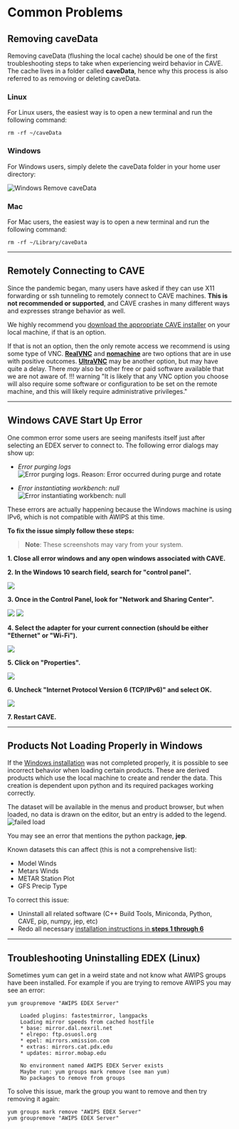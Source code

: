 # Common Problems

## Removing caveData

Removing caveData (flushing the local cache) should be one of the first troubleshooting steps to take when experiencing weird behavior in CAVE.  The cache lives in a folder called **caveData**, hence why this process is also referred to as removing or deleting caveData.

### Linux

For Linux users, the easiest way is to open a new terminal and run the following command:

    rm -rf ~/caveData 

### Windows 

For Windows users, simply delete the caveData folder in your home user directory:

![Windows Remove caveData](../images/windowsRemoveCavedata.png)

### Mac

For Mac users, the easiest way is to open a new terminal and run the following command:

    rm -rf ~/Library/caveData


---

## Remotely Connecting to CAVE

Since the pandemic began, many users have asked if they can use X11 forwarding or ssh tunneling to remotely connect to CAVE machines.  **This is not recommended or supported**, and CAVE crashes in many different ways and expresses strange behavior as well.

We highly recommend you [download the appropriate CAVE installer](install-cave.md) on your local machine, if that is an option.

If that is not an option, then the only remote access we recommend is using some type of VNC.
[**RealVNC**](https://www.realvnc.com/en/) and [**nomachine**](https://www.nomachine.com) are two options that are in use with positive outcomes.  [**UltraVNC**](https://www.uvnc.com) may be another option, but may have quite a delay.  There *may* also be other free or paid software available that we are not aware of.
!!! warning "It is likely that any VNC option you choose will also require some software or configuration to be set on the remote machine, and this will likely require administrative privileges."

---

## Windows CAVE Start Up Error

One common error some users are seeing manifests itself just after selecting an EDEX server to connect to.  The following error dialogs may show up:

- *Error purging logs*  
![Error purging logs. Reason: Error occurred during purge and rotate](../images/errorPurgingLogs.png)

- *Error instantiating workbench: null*  
![Error instantiating workbench: null](../images/errorWorkbenchNull.png)

These errors are actually happening because the Windows machine is using IPv6, which is not compatible with AWIPS at this time.

**To fix the issue simply follow these steps:**
>**Note**: These screenshots may vary from your system.

**1. Close all error windows and any open windows associated with CAVE.**

**2. In the Windows 10 search field, search for "control panel".**

![](../images/ipv6ProblemStep2.png)

**3. Once in the Control Panel, look for "Network and Sharing Center".**

![](../images/ipv6ProblemStep3a.png)
![](../images/ipv6ProblemStep3b.png)

**4. Select the adapter for your current connection (should be either "Ethernet" or "Wi-Fi").**

![](../images/ipv6ProblemStep4.png)

**5. Click on "Properties".**

![](../images/ipv6ProblemStep5.png)

**6. Uncheck "Internet Protocol Version 6 (TCP/IPv6)" and select OK.**

![](../images/ipv6ProblemStep6.png)

**7. Restart CAVE.**

---

## Products Not Loading Properly in Windows

If the [Windows installation](install-cave.md#download-and-installation-instructions_2) was not completed properly, it is possible to see incorrect behavior when loading certain products.  These are derived products which use the local machine to create and render the data.  This creation is dependent upon python and its required packages working correctly.

The dataset will be available in the menus and product browser, but when loaded, no data is drawn on the editor, but an entry is added to the legend.
![failed load](../images/failedJepMetarLoad.png)

You may see an error that mentions the python package, **jep**.

Known datasets this can affect (this is not a comprehensive list):

  - Model Winds
  - Metars Winds
  - METAR Station Plot
  - GFS Precip Type

To correct this issue:

  - Uninstall all related software (C++ Build Tools, Miniconda, Python, CAVE, pip, numpy, jep, etc)
  - Redo all necessary [installation instructions in **steps 1 through 6**](install-cave.md#download-and-installation-instructions_2)

---

## Troubleshooting Uninstalling EDEX (Linux)

Sometimes yum can get in a weird state and not know what AWIPS groups have been installed. For example if you are trying to remove AWIPS you may see an error:

```
yum groupremove "AWIPS EDEX Server"

    Loaded plugins: fastestmirror, langpacks
    Loading mirror speeds from cached hostfile
    * base: mirror.dal.nexril.net
    * elrepo: ftp.osuosl.org
    * epel: mirrors.xmission.com
    * extras: mirrors.cat.pdx.edu
    * updates: mirror.mobap.edu

    No environment named AWIPS EDEX Server exists
    Maybe run: yum groups mark remove (see man yum)
    No packages to remove from groups
```

To solve this issue, mark the group you want to remove and then try removing it again:
```
yum groups mark remove "AWIPS EDEX Server"
yum groupremove "AWIPS EDEX Server"
```
